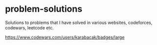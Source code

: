 # problem-solutions
Solutions to problems that I have solved in various websites, codeforces, codewars, leetcode etc.

https://www.codewars.com/users/karabacak/badges/large
